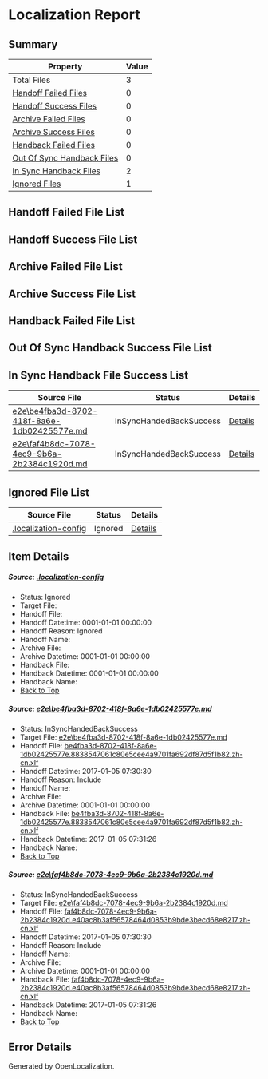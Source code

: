 # <a name='report-top'></a> Localization Report

## Summary
 Property | Value 
 -------- | ----- 
 Total Files | 3
[ Handoff Failed Files ](#handoff-failed-list)| 0
[ Handoff Success Files ](#handoff-success-list)| 0
[ Archive Failed Files ](#archive-failed-list)| 0
[ Archive Success Files ](#archive-success-list)| 0
[ Handback Failed Files ](#handback-failed-list)| 0
[ Out Of Sync Handback Files ](#outofsync-handback-success-list)| 0
[ In Sync Handback Files ](#insync-handback-success-list)| 2
[ Ignored Files ](#ignored-list)| 1

## <a name='handoff-failed-list'></a> Handoff Failed File List

## <a name='handoff-success-list'></a> Handoff Success File List

## <a name='archive-failed-list'></a> Archive Failed File List

## <a name='archive-success-list'></a> Archive Success File List

## <a name='handback-failed-list'></a> Handback Failed File List

## <a name='outofsync-handback-success-list'></a> Out Of Sync Handback Success File List

## <a name='insync-handback-success-list'></a> In Sync Handback File Success List
 Source File | Status | Details 
 ----------- | ------ | ------- 
 [e2e\be4fba3d-8702-418f-8a6e-1db02425577e.md](https://github.com/OpenLocalizationTestOrg/ol-test0/blob/8d2d7d0a1db1637caf5e7792f488fba21edc36c0/e2e/be4fba3d-8702-418f-8a6e-1db02425577e.md) | InSyncHandedBackSuccess | [Details](#0c2326d9bccbc22b40721c2c957b98da67e2c8b11)
 [e2e\faf4b8dc-7078-4ec9-9b6a-2b2384c1920d.md](https://github.com/OpenLocalizationTestOrg/ol-test0/blob/26a7d594f422ff9ef2d163ea2808d9bc4ef11d90/e2e/faf4b8dc-7078-4ec9-9b6a-2b2384c1920d.md) | InSyncHandedBackSuccess | [Details](#8e26eb2c1a4d489599e848bb58d5f737e7a7954e2)

## <a name='ignored-list'></a> Ignored File List
 Source File | Status | Details 
 ----------- | ------ | ------- 
 [.localization-config](https://github.com/OpenLocalizationTestOrg/ol-test0/blob/8d2d7d0a1db1637caf5e7792f488fba21edc36c0/.localization-config) | Ignored | [Details](#cb0632cf59c1387fc1742bfb9fa3c47f87e2e5c90)

## Item Details
##### <a name='cb0632cf59c1387fc1742bfb9fa3c47f87e2e5c90'></a> Source: [.localization-config](https://github.com/OpenLocalizationTestOrg/ol-test0/blob/8d2d7d0a1db1637caf5e7792f488fba21edc36c0/.localization-config)
* Status: Ignored
* Target File: 
* Handoff File: 
* Handoff Datetime: 0001-01-01 00:00:00
* Handoff Reason: Ignored
* Handoff Name: 
* Archive File: 
* Archive Datetime: 0001-01-01 00:00:00
* Handback File: 
* Handback Datetime: 0001-01-01 00:00:00
* Handback Name: 
* [Back to Top](#report-top)

##### <a name='0c2326d9bccbc22b40721c2c957b98da67e2c8b11'></a> Source: [e2e\be4fba3d-8702-418f-8a6e-1db02425577e.md](https://github.com/OpenLocalizationTestOrg/ol-test0/blob/8d2d7d0a1db1637caf5e7792f488fba21edc36c0/e2e/be4fba3d-8702-418f-8a6e-1db02425577e.md)
* Status: InSyncHandedBackSuccess
* Target File: [e2e\be4fba3d-8702-418f-8a6e-1db02425577e.md](https://github.com/OpenLocalizationTestOrg/ol-test0-zhcn/blob/a023207f53aefc4b11e2c05dabf8abea9dc6edfe/e2e/be4fba3d-8702-418f-8a6e-1db02425577e.md)
* Handoff File: [be4fba3d-8702-418f-8a6e-1db02425577e.8838547061c80e5cee4a9701fa692df87d5f1b82.zh-cn.xlf](https://github.com/OpenLocalizationTestOrg/ol-test0-handoff/blob/1afd3954fcb8a5c420640958c54ae7790a2dde3e/ol-handoff/OpenLocalizationTestOrg/ol-test0-zhcn/shujia/mt/be4fba3d-8702-418f-8a6e-1db02425577e.8838547061c80e5cee4a9701fa692df87d5f1b82.zh-cn.xlf)
* Handoff Datetime: 2017-01-05 07:30:30
* Handoff Reason: Include
* Handoff Name: 
* Archive File: 
* Archive Datetime: 0001-01-01 00:00:00
* Handback File: [be4fba3d-8702-418f-8a6e-1db02425577e.8838547061c80e5cee4a9701fa692df87d5f1b82.zh-cn.xlf](https://github.com/OpenLocalizationTestOrg/ol-test0-handback/blob/53cc16a4f59f8f5d42c30e30df7b3b0c43902a84/ol-handback/OpenLocalizationTestOrg/ol-test0-zhcn/shujia/mt/be4fba3d-8702-418f-8a6e-1db02425577e.8838547061c80e5cee4a9701fa692df87d5f1b82.zh-cn.xlf)
* Handback Datetime: 2017-01-05 07:31:26
* Handback Name: 
* [Back to Top](#report-top)

##### <a name='8e26eb2c1a4d489599e848bb58d5f737e7a7954e2'></a> Source: [e2e\faf4b8dc-7078-4ec9-9b6a-2b2384c1920d.md](https://github.com/OpenLocalizationTestOrg/ol-test0/blob/26a7d594f422ff9ef2d163ea2808d9bc4ef11d90/e2e/faf4b8dc-7078-4ec9-9b6a-2b2384c1920d.md)
* Status: InSyncHandedBackSuccess
* Target File: [e2e\faf4b8dc-7078-4ec9-9b6a-2b2384c1920d.md](https://github.com/OpenLocalizationTestOrg/ol-test0-zhcn/blob/a023207f53aefc4b11e2c05dabf8abea9dc6edfe/e2e/faf4b8dc-7078-4ec9-9b6a-2b2384c1920d.md)
* Handoff File: [faf4b8dc-7078-4ec9-9b6a-2b2384c1920d.e40ac8b3af56578464d0853b9bde3becd68e8217.zh-cn.xlf](https://github.com/OpenLocalizationTestOrg/ol-test0-handoff/blob/1afd3954fcb8a5c420640958c54ae7790a2dde3e/ol-handoff/OpenLocalizationTestOrg/ol-test0-zhcn/shujia/mt/faf4b8dc-7078-4ec9-9b6a-2b2384c1920d.e40ac8b3af56578464d0853b9bde3becd68e8217.zh-cn.xlf)
* Handoff Datetime: 2017-01-05 07:30:30
* Handoff Reason: Include
* Handoff Name: 
* Archive File: 
* Archive Datetime: 0001-01-01 00:00:00
* Handback File: [faf4b8dc-7078-4ec9-9b6a-2b2384c1920d.e40ac8b3af56578464d0853b9bde3becd68e8217.zh-cn.xlf](https://github.com/OpenLocalizationTestOrg/ol-test0-handback/blob/53cc16a4f59f8f5d42c30e30df7b3b0c43902a84/ol-handback/OpenLocalizationTestOrg/ol-test0-zhcn/shujia/mt/faf4b8dc-7078-4ec9-9b6a-2b2384c1920d.e40ac8b3af56578464d0853b9bde3becd68e8217.zh-cn.xlf)
* Handback Datetime: 2017-01-05 07:31:26
* Handback Name: 
* [Back to Top](#report-top)


## Error Details

Generated by OpenLocalization.
